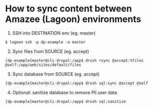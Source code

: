 # How to sync content between Amazee (Lagoon) environments

1. SSH into DESTINATION env (eg. master)

`$ lagoon ssh -p dp-example -e master`

2. Sync files from SOURCE (eg. accept)

`[dp-example]master@cli-drupal:/app$ drush rsync @accept:%files @self:/app/web/sites/default/files`

3. Sync database from SOURCE (eg. accept)

`[dp-example]master@cli-drupal:/app$ drush sql:sync @accept @self`

4. Optional: sanitize database to remove PII user data

`[dp-example]master@cli-drupal:/app$ drush sql:sanitize`
